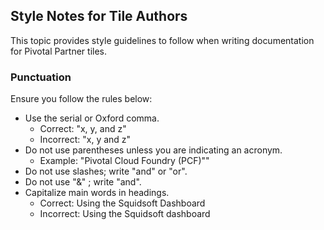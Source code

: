 ## Style Notes for Tile Authors

This topic provides style guidelines to follow when writing documentation for Pivotal Partner tiles. 

### <a id='punctuation'></a> Punctuation

Ensure you follow the rules below:

* Use the serial or Oxford comma. 
	* Correct: "x, y, and z"
	* Incorrect: "x, y and z" 
* Do not use parentheses unless you are indicating an acronym. 
	* Example: "Pivotal Cloud Foundry (PCF)""
* Do not use slashes; write "and" or "or".
* Do not use "&" ; write "and".
* Capitalize main words in headings.
	* Correct: Using the Squidsoft Dashboard
	* Incorrect: Using the Squidsoft dashboard

